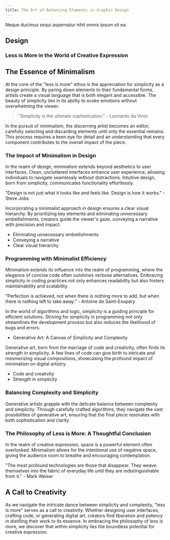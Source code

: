 ```yaml
---
title: The Art of Balancing Elements in Graphic Design
---
```


Neque ducimus sequi aspernatur nihil omnis ipsum sit ea.

## Design

### Less is More in the World of Creative Expression

## The Essence of Minimalism

At the core of the "less is more" ethos is the appreciation for simplicity as a design principle. By paring down elements to their fundamental forms, artists create a visual language that is both elegant and accessible. The beauty of simplicity lies in its ability to evoke emotions without overwhelming the viewer.

> "Simplicity is the ultimate sophistication." - Leonardo da Vinci

In the pursuit of minimalism, the discerning artist becomes an editor, carefully selecting and discarding elements until only the essential remains. This process requires a keen eye for detail and an understanding that every component contributes to the overall impact of the piece.

### The Impact of Minimalism in Design

In the realm of design, minimalism extends beyond aesthetics to user interfaces. Clean, uncluttered interfaces enhance user experience, allowing individuals to navigate seamlessly without distractions. Intuitive design, born from simplicity, communicates functionality effortlessly.

"Design is not just what it looks like and feels like. Design is how it works." - Steve Jobs

Incorporating a minimalist approach in design ensures a clear visual hierarchy. By prioritizing key elements and eliminating unnecessary embellishments, creators guide the viewer's gaze, conveying a narrative with precision and impact.

- Eliminating unnecessary embellishments
- Conveying a narrative
- Clear visual hierarchy

### Programming with Minimalist Efficiency

Minimalism extends its influence into the realm of programming, where the elegance of concise code often outshines verbose alternatives. Embracing simplicity in coding practices not only enhances readability but also fosters maintainability and scalability.

"Perfection is achieved, not when there is nothing more to add, but when there is nothing left to take away." - Antoine de Saint-Exupéry

In the world of algorithms and logic, simplicity is a guiding principle for efficient solutions. Striving for simplicity in programming not only streamlines the development process but also reduces the likelihood of bugs and errors.

- Generative Art: A Canvas of Simplicity and Complexity

Generative art, born from the marriage of code and creativity, often finds its strength in simplicity. A few lines of code can give birth to intricate and mesmerizing visual compositions, showcasing the profound impact of minimalism on digital artistry.

- Code and creativity
- Strength in simplicity

### Balancing Complexity and Simplicity

Generative artists grapple with the delicate balance between complexity and simplicity. Through carefully crafted algorithms, they navigate the vast possibilities of generative art, ensuring that the final piece resonates with both sophistication and clarity.

### The Philosophy of Less is More: A Thoughtful Conclusion

In the realm of creative expression, space is a powerful element often overlooked. Minimalism allows for the intentional use of negative space, giving the audience room to breathe and encouraging contemplation.

"The most profound technologies are those that disappear. They weave themselves into the fabric of everyday life until they are indistinguishable from it." - Mark Weiser

##  A Call to Creativity

As we navigate the intricate dance between simplicity and complexity, "less is more" serves as a call to creativity. Whether designing user interfaces, crafting code, or generating digital art, creators find liberation and potency in distilling their work to its essence. In embracing the philosophy of less is more, we discover that within simplicity lies the boundless potential for creative expression.
